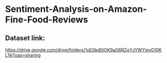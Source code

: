 # Sentiment-Analysis-on-Amazon-Fine-Food-Reviews
## Dataset link: 
https://drive.google.com/drive/folders/1xEGkd0iOK9aG6RZqYJYWYjqyG10KL1jk?usp=sharing
